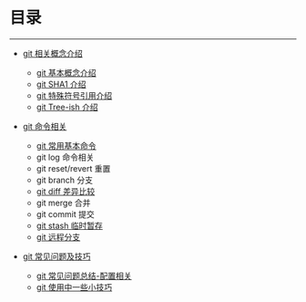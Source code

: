 # 目录
---------------
- [git 相关概念介绍](./ch1-basic/README.md)
    - [git 基本概念介绍](./ch1-basic/git基本概念介绍.md)
    - [git SHA1 介绍](./ch1-basic/git-SHA1介绍.md)
    - [git 特殊符号引用介绍](./ch1-basic/git特殊符号引用介绍.md)
    - [git Tree-ish 介绍](./ch1-basic/git-Tree-ish介绍.md)  


- [git 命令相关](./ch2-command/README.md)
    - [git 常用基本命令](./ch2-command/git常用基本命令.md)
    - git log 命令相关
    - git reset/revert 重置
    - git branch 分支
    - [git diff 差异比较](./ch2-command/git-diff差异比较.md)
    - git merge 合并
    - git commit 提交
    - [git stash 临时暂存](./ch2-command/git-stash临时暂存.md)
    - [git 远程分支](./ch2-command/git远程分支.md)


- [git 常见问题及技巧](./ch3-question/README.md)
    - [git 常见问题总结-配置相关](./ch3-question/git常见问题总结-配置相关.md)
    - [git 使用中一些小技巧](./ch3-question/git使用中一些小技巧.md)

